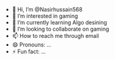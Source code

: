 - 👋 Hi, I’m @Nasirhussain568
- 👀 I’m interested in gaming
- 🌱 I’m currently learning Algo desining
- 💞️ I’m looking to collaborate on gaming
- 📫 How to reach me through email
- 😄 Pronouns: ...
- ⚡ Fun fact: ...

<!---
Nasirhussain568/Nasirhussain568 is a ✨ special ✨ repository because its `README.md` (this file) appears on your GitHub profile.
You can click the Preview link to take a look at your changes.
--->
